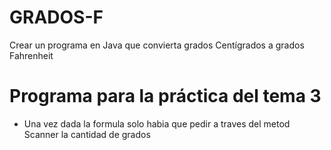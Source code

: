 # GRADOS-F
Crear un programa en Java que convierta grados Centígrados a grados Fahrenheit
# Programa para la práctica del tema 3 #
* Una vez dada la formula solo habia que pedir a traves del metod Scanner la cantidad de grados

